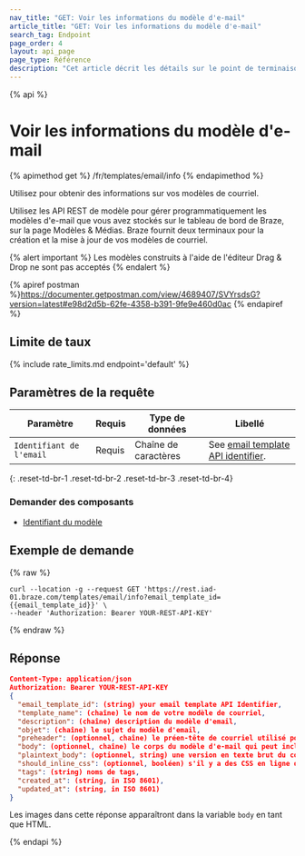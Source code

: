 ```yaml
---
nav_title: "GET: Voir les informations du modèle d'e-mail"
article_title: "GET: Voir les informations du modèle d'e-mail"
search_tag: Endpoint
page_order: 4
layout: api_page
page_type: Référence
description: "Cet article décrit les détails sur le point de terminaison de Braze du modèle de courriel."
---
```


{% api %}
# Voir les informations du modèle d'e-mail
{% apimethod get %}
/fr/templates/email/info
{% endapimethod %}

Utilisez pour obtenir des informations sur vos modèles de courriel.

Utilisez les API REST de modèle pour gérer programmatiquement les modèles d'e-mail que vous avez stockés sur le tableau de bord de Braze, sur la page Modèles & Médias. Braze fournit deux terminaux pour la création et la mise à jour de vos modèles de courriel.

{% alert important %}
Les modèles construits à l'aide de l'éditeur Drag & Drop ne sont pas acceptés
{% endalert %}

{% apiref postman %}https://documenter.getpostman.com/view/4689407/SVYrsdsG?version=latest#e98d2d5b-62fe-4358-b391-9fe9e460d0ac {% endapiref %}

## Limite de taux

{% include rate_limits.md endpoint='default' %}

## Paramètres de la requête

| Paramètre                | Requis | Type de données      | Libellé                                                                      |
| ------------------------ | ------ | -------------------- | ---------------------------------------------------------------------------- |
| `Identifiant de l'email` | Requis | Chaîne de caractères | See [email template API identifier]({{site.baseurl}}/api/identifier_types/). |
{: .reset-td-br-1 .reset-td-br-2 .reset-td-br-3  .reset-td-br-4}

### Demander des composants
- [Identifiant du modèle]({{site.baseurl}}/api/identifier_types/)

## Exemple de demande
{% raw %}
```
curl --location -g --request GET 'https://rest.iad-01.braze.com/templates/email/info?email_template_id={{email_template_id}}' \
--header 'Authorization: Bearer YOUR-REST-API-KEY'
```
{% endraw %}

## Réponse

```json
Content-Type: application/json
Authorization: Bearer YOUR-REST-API-KEY
{
  "email_template_id": (string) your email template API Identifier,
  "template_name": (chaîne) le nom de votre modèle de courriel,
  "description": (chaîne) description du modèle d'email,
  "objet": (chaîne) le sujet du modèle d'email,
  "preheader": (optionnel, chaîne) le préen-tête de courriel utilisé pour générer des aperçus dans certains clients),
  "body": (optionnel, chaîne) le corps du modèle d'e-mail qui peut inclure HTML,
  "plaintext_body": (optionnel, string) une version en texte brut du corps du modèle d'email,
  "should_inline_css": (optionnel, booléen) s'il y a des CSS en ligne dans le corps du modèle - valeur par défaut de la valeur css inlining pour le groupe d'applications,
  "tags": (string) noms de tags,
  "created_at": (string, in ISO 8601),
  "updated_at": (string, in ISO 8601)
}
```

Les images dans cette réponse apparaîtront dans la variable `body` en tant que HTML.

{% endapi %}
